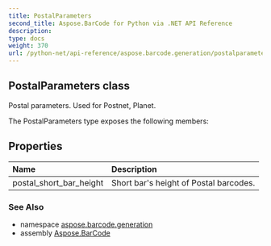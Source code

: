 ```yaml
---
title: PostalParameters
second_title: Aspose.BarCode for Python via .NET API Reference
description: 
type: docs
weight: 370
url: /python-net/api-reference/aspose.barcode.generation/postalparameters/
---
```


## PostalParameters class

Postal parameters. Used for Postnet, Planet.

The PostalParameters type exposes the following members:
## Properties
| Name | Description |
| :- | :- |
|postal_short_bar_height|Short bar's height of Postal barcodes.|

### See Also

* namespace [aspose.barcode.generation](/barcode/python-net/api-reference/aspose.barcode.generation/)
* assembly [Aspose.BarCode](/barcode/python-net/api-reference/)

